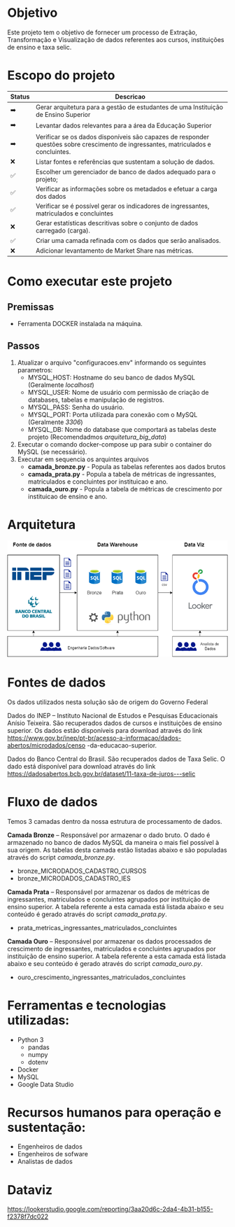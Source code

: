 # Objetivo

Este projeto tem o objetivo de fornecer um processo de Extração, Transformação e Visualização de dados referentes aos cursos, instituições de ensino e taxa selic.

# Escopo do projeto

| Status | Descricao                                                                                                                          |
|--------|------------------------------------------------------------------------------------------------------------------------------------|
| ➡️     | Gerar arquitetura para a gestão de estudantes de uma Instituição de Ensino Superior                                                |
| ➡️     | Levantar dados relevantes para a área da Educação Superior                                                                         |
| ➡️     | Verificar se os dados disponíveis são capazes de responder questões sobre crescimento de ingressantes, matriculados e concluintes. |
| ❌     | Listar fontes e referências que sustentam a solução de dados.                                                                      |
| ✅     | Escolher um gerenciador de banco de dados adequado para o projeto;                                                                 |                                                                 
|✅| Verificar as informações sobre os metadados e efetuar a carga dos dados                                                            |
|✅| Verificar se é possível gerar os indicadores de ingressantes, matriculados e concluintes                                           |
|❌| Gerar estatísticas descritivas sobre o conjunto de dados carregado (carga).                                                        |
|✅| Criar uma camada refinada com os dados que serão analisados.|
|❌| Adicionar levantamento de Market Share nas métricas.|

# Como executar este projeto

## Premissas

- Ferramenta DOCKER instalada na máquina.
 
## Passos

1. Atualizar o arquivo "configuracoes.env" informando os seguintes parametros:
    - MYSQL_HOST: Hostname do seu banco de dados MySQL (Geralmente *localhost*)
    - MYSQL_USER: Nome de usuário com permissão de criação de databases, tabelas e manipulação de registros.
    - MYSQL_PASS: Senha do usuário.
    - MYSQL_PORT: Porta utilizada para conexão com o MySQL (Geralmente *3306*)
    - MYSQL_DB: Nome do database que comportará as tabelas deste projeto (Recomendadmos *arquitetura_big_data*)
2. Executar o comando docker-compose up para subir o container do MySQL (se necessário).
3. Executar em sequencia os arquintes arquivos
   - **camada_bronze.py** - Popula as tabelas referentes aos dados brutos
   - **camada_prata.py** - Popula a tabela de métricas de ingressantes, matriculados e concluintes por instituicao e ano.
   - **camada_ouro.py** - Popula a tabela de métricas de crescimento por instituicao de ensino e ano.

# Arquitetura

![Arquitetura](arquitetura/arquitetura.drawio.png)

# Fontes de dados

Os dados utilizados nesta solução são de origem do Governo Federal

Dados do INEP – Instituto Nacional de Estudos e Pesquisas Educacionais
Anísio Teixeira. São recuperados dados de cursos e instituições de ensino superior. Os dados estão disponíveis para download através do link
https://www.gov.br/inep/pt-br/acesso-a-informacao/dados-abertos/microdados/censo
-da-educacao-superior.


Dados do Banco Central do Brasil. São recuperados dados de Taxa Selic. O dado está disponível para download através do link https://dadosabertos.bcb.gov.br/dataset/11-taxa-de-juros---selic

# Fluxo de dados

Temos 3 camadas dentro da nossa estrutura de processamento de dados.

**Camada Bronze** – Responsável por armazenar o dado bruto. O dado é
armazenado no banco de dados MySQL da maneira o mais fiel possível à sua
origem. As tabelas desta camada estão listadas abaixo e são populadas através do
script *camada_bronze.py*.
- bronze_MICRODADOS_CADASTRO_CURSOS
- bronze_MICRODADOS_CADASTRO_IES

**Camada Prata** – Responsável por armazenar os dados de métricas de
ingressantes, matriculados e concluintes agrupados por instituição de ensino
superior. A tabela referente a esta camada está listada abaixo e seu conteúdo é gerado através do script *camada_prata.py*.
- prata_metricas_ingressantes_matriculados_concluintes


**Camada Ouro** – Responsável por armazenar os dados processados de crescimento
de ingressantes, matriculados e concluintes agrupados por instituição de ensino
superior. A tabela referente a esta camada está listada abaixo e seu conteúdo é gerado através do script *camada_ouro.py*.
- ouro_crescimento_ingressantes_matriculados_concluintes

# Ferramentas e tecnologias utilizadas:
- Python 3
    - pandas
    - numpy
    - dotenv
- Docker
- MySQL
- Google Data Studio

# Recursos humanos para operação e sustentação:
- Engenheiros de dados
- Engenheiros de sofware
- Analistas de dados


# Dataviz
https://lookerstudio.google.com/reporting/3aa20d6c-2da4-4b31-b155-f2378f7dc022
